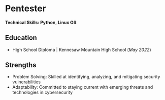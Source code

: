 # Pentester

#### Technical Skills: Python, Linux OS

## Education
- High School Diploma | Kennesaw Mountain High School (_May 2022_)

## Strengths
- Problem Solving: Skilled at identifying, analyzing, and mitigating security vulnerabilities
- Adaptability: Committed to staying current with emerging threats and technologies in cybersecurity
